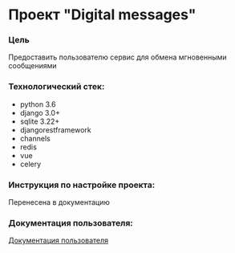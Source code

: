# Проект "Digital messages"

### Цель
Предоставить пользователю сервис для обмена мгновенными сообщениями

### Технологический стек:
- python 3.6
- django 3.0+
- sqlite 3.22+
- djangorestframework
- channels
- redis
- vue 
- celery

### Инструкция по настройке проекта:
Перенесена в документацию

### Документация пользователя:

[Документация пользователя](user_guide/user_guide.rst)
